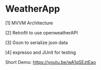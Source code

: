 # WeatherApp

[1] MVVM Architecture

[2] Retrofit to use openweatherAPI

[3] Gson to serialize json data

[4] expresso and JUnit for testing

Short Demo: https://youtu.be/wA1qSEztEao
